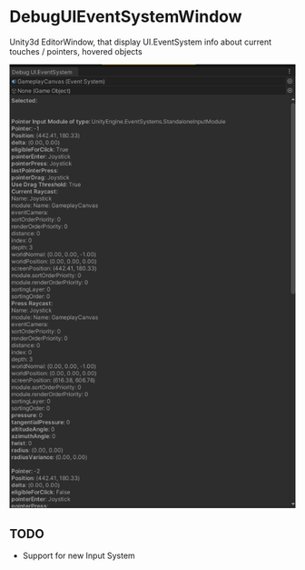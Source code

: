 # DebugUIEventSystemWindow
Unity3d EditorWindow, that display UI.EventSystem info about current touches / pointers, hovered objects

![](https://github.com/mitay-walle/DebugUIEventSystemWindow/blob/main/Inspector%20preview.png)
 
## TODO
- Support for new Input System
